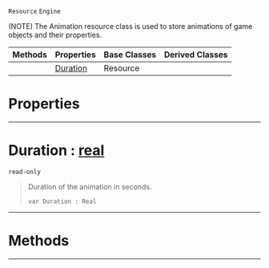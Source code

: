  `Resource` `Engine`



(NOTE) The Animation resource class is used to store animations of game objects and their properties.

|Methods|Properties|Base Classes|Derived Classes|
|---|---|---|---|
| |[ Duration](animation.md#duration-zilch-engine-doc)|Resource| |


 #  Properties


---  
 #  Duration : [real](../nada_base_types/real.md)

 `read-only`

> Duration of the animation in seconds.
> ```TS:Nada
> var Duration : Real


---  
 #  Methods


---  
 

 